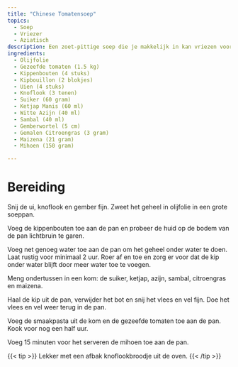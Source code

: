 ```yaml
---
title: "Chinese Tomatensoep"
topics:
  - Soep
  - Vriezer
  - Aziatisch
description: Een zoet-pittige soep die je makkelijk in kan vriezen voor later. 
ingredients:
  - Olijfolie
  - Gezeefde tomaten (1.5 kg)
  - Kippenbouten (4 stuks)
  - Kipbouillon (2 blokjes)
  - Uien (4 stuks)
  - Knoflook (3 tenen)
  - Suiker (60 gram)
  - Ketjap Manis (60 ml)
  - Witte Azijn (40 ml)
  - Sambal (40 ml)
  - Gemberwortel (5 cm)
  - Gemalen Citroengras (3 gram)
  - Maizena (21 gram)
  - Mihoen (150 gram)

---
```


# Bereiding

Snij de ui, knoflook en gember fijn. Zweet het geheel in olijfolie in een grote soeppan.

Voeg de kippenbouten toe aan de pan en probeer de huid op de bodem van de pan lichtbruin te garen.

Voeg net genoeg water toe aan de pan om het geheel onder water te doen. Laat rustig voor minimaal 2 uur. Roer af en toe
en zorg er voor dat de kip onder water blijft door meer water toe te voegen.

Meng ondertussen in een kom: de suiker, ketjap, azijn, sambal, citroengras en maizena.

Haal de kip uit de pan, verwijder het bot en snij het vlees en vel fijn. Doe het vlees en vel weer terug in de pan.

Voeg de smaakpasta uit de kom en de gezeefde tomaten toe aan de pan. Kook voor nog een half uur.

Voeg 15 minuten voor het serveren de mihoen toe aan de pan.

{{< tip >}}
Lekker met een afbak knoflookbroodje uit de oven.
{{< /tip >}}
